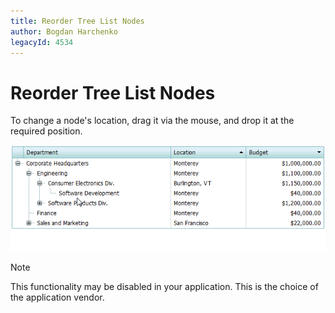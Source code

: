 ```yaml
---
title: Reorder Tree List Nodes
author: Bogdan Harchenko
legacyId: 4534
---
```

# Reorder Tree List Nodes
To change a node's location, drag it via the mouse, and drop it at the required position.

![ASPxTreeList_NodeDragDrop](../../../images/img8911.gif)

> [!NOTE]
> This functionality may be disabled in your application. This is the choice of the application vendor.